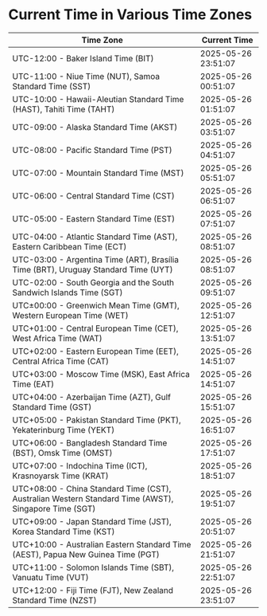 # Current Time in Various Time Zones

| Time Zone | Current Time |
|-----------|--------------|
| UTC-12:00 - Baker Island Time (BIT) | 2025-05-26 23:51:07 |
| UTC-11:00 - Niue Time (NUT), Samoa Standard Time (SST) | 2025-05-26 00:51:07 |
| UTC-10:00 - Hawaii-Aleutian Standard Time (HAST), Tahiti Time (TAHT) | 2025-05-26 01:51:07 |
| UTC-09:00 - Alaska Standard Time (AKST) | 2025-05-26 03:51:07 |
| UTC-08:00 - Pacific Standard Time (PST) | 2025-05-26 04:51:07 |
| UTC-07:00 - Mountain Standard Time (MST) | 2025-05-26 05:51:07 |
| UTC-06:00 - Central Standard Time (CST) | 2025-05-26 06:51:07 |
| UTC-05:00 - Eastern Standard Time (EST) | 2025-05-26 07:51:07 |
| UTC-04:00 - Atlantic Standard Time (AST), Eastern Caribbean Time (ECT) | 2025-05-26 08:51:07 |
| UTC-03:00 - Argentina Time (ART), Brasília Time (BRT), Uruguay Standard Time (UYT) | 2025-05-26 08:51:07 |
| UTC-02:00 - South Georgia and the South Sandwich Islands Time (SGT) | 2025-05-26 09:51:07 |
| UTC±00:00 - Greenwich Mean Time (GMT), Western European Time (WET) | 2025-05-26 12:51:07 |
| UTC+01:00 - Central European Time (CET), West Africa Time (WAT) | 2025-05-26 13:51:07 |
| UTC+02:00 - Eastern European Time (EET), Central Africa Time (CAT) | 2025-05-26 14:51:07 |
| UTC+03:00 - Moscow Time (MSK), East Africa Time (EAT) | 2025-05-26 14:51:07 |
| UTC+04:00 - Azerbaijan Time (AZT), Gulf Standard Time (GST) | 2025-05-26 15:51:07 |
| UTC+05:00 - Pakistan Standard Time (PKT), Yekaterinburg Time (YEKT) | 2025-05-26 16:51:07 |
| UTC+06:00 - Bangladesh Standard Time (BST), Omsk Time (OMST) | 2025-05-26 17:51:07 |
| UTC+07:00 - Indochina Time (ICT), Krasnoyarsk Time (KRAT) | 2025-05-26 18:51:07 |
| UTC+08:00 - China Standard Time (CST), Australian Western Standard Time (AWST), Singapore Time (SGT) | 2025-05-26 19:51:07 |
| UTC+09:00 - Japan Standard Time (JST), Korea Standard Time (KST) | 2025-05-26 20:51:07 |
| UTC+10:00 - Australian Eastern Standard Time (AEST), Papua New Guinea Time (PGT) | 2025-05-26 21:51:07 |
| UTC+11:00 - Solomon Islands Time (SBT), Vanuatu Time (VUT) | 2025-05-26 22:51:07 |
| UTC+12:00 - Fiji Time (FJT), New Zealand Standard Time (NZST) | 2025-05-26 23:51:07 |
